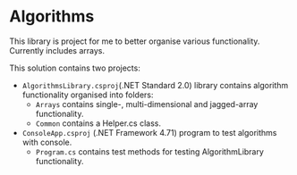 # Algorithms
This library is project for me to better organise various functionality. Currently includes arrays.

This solution contains two projects:
- `AlgorithmsLibrary.csproj`(.NET Standard 2.0) library contains algorithm functionality organised into folders:
  - `Arrays` contains single-, multi-dimensional and jagged-array functionality.   
  - `Common` contains a Helper.cs class.
- `ConsoleApp.csproj` (.NET Framework 4.71) program to test algorithms with console.
  - `Program.cs` contains test methods for testing AlgorithmLibrary functionality.
